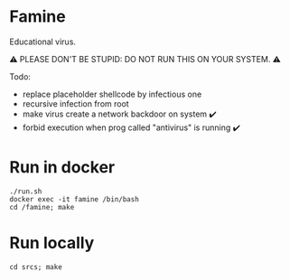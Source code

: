 # Famine
Educational virus.

:warning: PLEASE DON'T BE STUPID: DO NOT RUN THIS ON YOUR SYSTEM. :warning:

Todo: 

* replace placeholder shellcode by infectious one
* recursive infection from root
* make virus create a network backdoor on system ✔️
* forbid execution when prog called "antivirus" is running ✔️

# Run in docker
```
./run.sh
docker exec -it famine /bin/bash 
cd /famine; make
```
# Run locally
```
cd srcs; make
```
